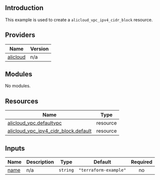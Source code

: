 ## Introduction

This example is used to create a `alicloud_vpc_ipv4_cidr_block` resource.

<!-- BEGIN_TF_DOCS -->
## Providers

| Name | Version |
|------|---------|
| <a name="provider_alicloud"></a> [alicloud](#provider\_alicloud) | n/a |

## Modules

No modules.

## Resources

| Name | Type |
|------|------|
| [alicloud_vpc.defaultvpc](https://registry.terraform.io/providers/aliyun/alicloud/latest/docs/resources/vpc) | resource |
| [alicloud_vpc_ipv4_cidr_block.default](https://registry.terraform.io/providers/aliyun/alicloud/latest/docs/resources/vpc_ipv4_cidr_block) | resource |

## Inputs

| Name | Description | Type | Default | Required |
|------|-------------|------|---------|:--------:|
| <a name="input_name"></a> [name](#input\_name) | n/a | `string` | `"terraform-example"` | no |
<!-- END_TF_DOCS -->    